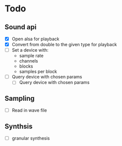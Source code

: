 # Todo

## Sound api
- [x] Open alsa for playback
- [x] Convert from double to the given type for playback
- [ ] Set a device with:
	- sample rate
	- channels
	- blocks
	- samples per block
- [ ] Query device with chosen params
	- [ ] Query device with chosen params

## Sampling
- [ ] Read in wave file

## Synthsis
- [ ] granular synthesis
